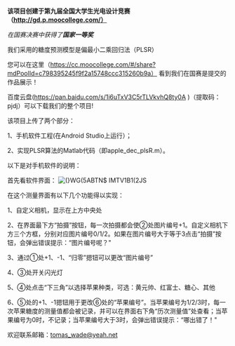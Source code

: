 **该项目创建于第九届全国大学生光电设计竞赛（http://gd.p.moocollege.com/）**

*在国赛决赛中获得了**国家一等奖***


我们采用的糖度预测模型是偏最小二乘回归法（PLSR）

您可以在这里（https://cc.moocollege.com/#/share?mdPoolId=c798395245f9f2a15748ccc315260b9a）
看到我们在国赛是提交的作品展示！

百度云盘(https://pan.baidu.com/s/1i6uTxV3C5rTLVkvhQ8ty0A
)（提取码：pjdj）可以下载我们的整个项目!

该项目上传了两个部分： 

1、手机软件工程(在Android Studio上运行）；

2、实现PLSR算法的Matlab代码（即apple_dec_plsR.m）。



以下是对手机软件的说明：

首先看软件界面：
![(}WG(5ABTN$ IMTV1B1(2JS](https://user-images.githubusercontent.com/46737150/132935703-25bc10b0-76e1-4d91-8d0e-d1fb04a0d52d.jpg)


在这个测量界面有以下几个功能得以实现：

1、自定义相机，显示在上方中央处

2、在界面最下方“拍摄”按钮，每一次拍摄都会使②处图片编号+1。自定义相机下方三个方框，分别对应图片编号0/1/2。如果在图片编号大于等于3点击“拍摄”按钮，会弹出错误提示：“图片编号呢？"

3、通过①处+1、-1、“归零”摁钮可以更改“图片编号”

4、③处开关闪光灯

5、④处点击“下三角”以选择苹果种类，可选：黄元帅、红富士、糖心、其他

6、⑤处的+1、-1摁钮用于更改⑥处的“苹果编号”。当苹果编号为1/2/3时，每一次苹果糖度的测量值都会被记录，并可以在界面右下角“历次测量值”处查看；当苹果编号为0时，不记录；当苹果编号大于3时，会弹出错误提示：“哪出错了！"


欢迎联系邮箱：tomas_wade@yeah.net
